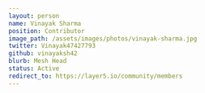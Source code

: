```yaml
---
layout: person
name: Vinayak Sharma
position: Contributor
image_path: /assets/images/photos/vinayak-sharma.jpg
twitter: Vinayak47427793
github: vinayaksh42
blurb: Mesh Head
status: Active
redirect_to: https://layer5.io/community/members
---
```

